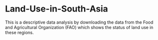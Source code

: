 # Land-Use-in-South-Asia
This is a descriptive data analysis by downloading the data from the Food and Agricultural Organization (FAO) which shows the status of land use in these regions. 
